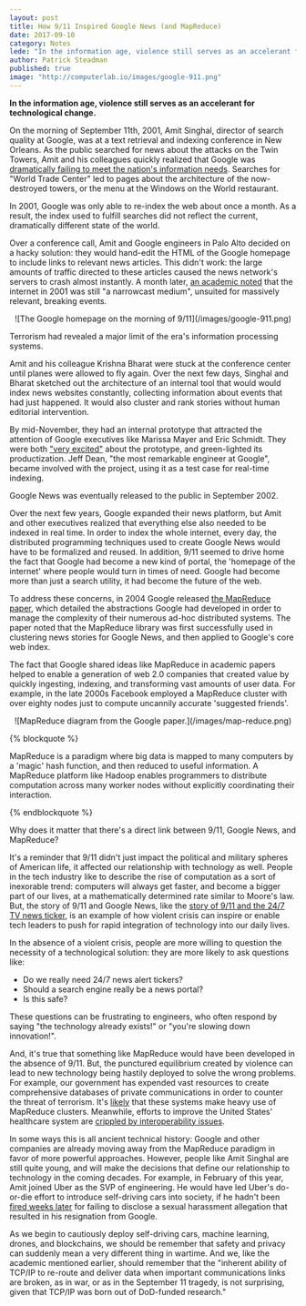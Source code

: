 ```yaml
---
layout: post
title: How 9/11 Inspired Google News (and MapReduce)
date: 2017-09-10
category: Notes
lede: "In the information age, violence still serves as an accelerant for technological change."
author: Patrick Steadman
published: true
image: "http://computerlab.io/images/google-911.png"
---
```


__In the information age, violence still serves as an accelerant for technological change.__

On the morning of September 11th, 2001, Amit Singhal, director of search quality
at Google, was at a text retrieval and indexing conference in New Orleans. As
the public searched for news about the attacks on the Twin Towers, Amit and his
colleagues quickly realized that Google was [dramatically failing to meet the
nation's information needs](https://youtu.be/mTBShTwCnD4?t=2m). Searches for
"World Trade Center" led to pages about the architecture of the now-destroyed
towers, or the menu at the Windows on the World restaurant.

In 2001, Google was only able to re-index the web about once a month. As a
result, the index used to fulfill searches did not reflect the current,
dramatically different state of the world.

Over a conference call, Amit and Google engineers in Palo Alto decided on a
hacky solution: they would hand-edit the HTML of the Google homepage to include
links to relevant news articles. This didn't work: the large amounts of traffic
directed to these articles caused the news network's servers to crash almost
instantly. A month later, [an academic noted](http://bit.ly/2eOZa7d) that the
internet in 2001 was still "a narrowcast medium", unsuited for massively
relevant, breaking events.

<center>
![The Google homepage on the morning of 9/11](/images/google-911.png)
</center>

Terrorism had revealed a major limit of the era's information processing
systems.

Amit and his colleague Krishna Bharat were stuck at the conference center until
planes were allowed to fly again. Over the next few days, Singhal and Bharat
sketched out the architecture of an internal tool that would would index news
websites constantly, collecting information about events that had just
happened. It would also cluster and rank stories without human editorial
intervention.

By mid-November, they had an internal prototype that attracted the attention of
Google executives like Marissa Mayer and Eric Schmidt. They were both ["very
excited"](https://www.digitalriptide.org/person/krishna-bharat/) about the
prototype, and green-lighted its productization. Jeff Dean, "the most
remarkable engineer at Google", became involved with the project, using it as a
test case for real-time indexing.

Google News was eventually released to the public in September 2002.

Over the next few years, Google expanded their news platform, but Amit and
other executives realized that everything else also needed to be indexed in
real time. In order to index the whole internet, every day, the distributed
programming techniques used to create Google News would have to be formalized
and reused. In addition, 9/11 seemed to drive home the fact that Google had
become a new kind of portal, the 'homepage of the internet' where people would
turn in times of need. Google had become more than just a search utility, it
had become the future of the web.

To address these concerns, in 2004 Google released [the MapReduce
paper](http://bit.ly/2wiDFlp), which detailed the abstractions Google had
developed in order to manage the complexity of their numerous ad-hoc distributed
systems. The paper noted that the MapReduce library was first successfully used
in clustering news stories for Google News, and then applied to Google's core
web index.

The fact that Google shared ideas like MapReduce in academic papers helped to
enable a generation of web 2.0 companies that created value by quickly
ingesting, indexing, and transforming vast amounts of user data. For example,
in the late 2000s Facebook employed a MapReduce cluster with over eighty nodes just
to compute uncannily accurate 'suggested friends'.

<center>
![MapReduce diagram from the Google paper.](/images/map-reduce.png)
</center>

{% blockquote %}

MapReduce is a paradigm where big data is mapped to many computers by a 'magic'
hash function, and then reduced to useful information. A MapReduce platform like
Hadoop enables programmers to distribute computation across many worker nodes
without explicitly coordinating their interaction.

{% endblockquote %}

Why does it matter that there's a direct link between 9/11, Google News, and
MapReduce?

It's a reminder that 9/11 didn't just impact the political and military spheres
of American life, it affected our relationship with technology as well. People
in the tech industry like to describe the rise of computation as a sort of
inexorable trend: computers will always get faster, and become a bigger part of
our lives, at a mathematically determined rate similar to Moore's law. But, the
story of 9/11 and Google News, like the [story of 9/11 and the 24/7 TV news
ticker](http://bit.ly/2jglZ8U), is an example of how violent crisis can inspire
or enable tech leaders to push for rapid integration of technology into our
daily lives.

In the absence of a violent crisis, people are more willing to question the
necessity of a technological solution: they are more likely to ask questions
like:

- Do we really need 24/7 news alert tickers?
- Should a search engine really be a news portal?
- Is this safe?

These questions can be frustrating to engineers, who often respond by saying "the
technology already exists!" or "you're slowing down innovation!".

And, it's true that something like MapReduce would have been developed in the
absence of 9/11. But, the punctured equilibrium created by violence can lead to
new technology being hastily deployed to solve the wrong problems. For example,
our government has expended vast resources to create comprehensive databases of
private communications in order to counter the threat of terrorism. It's
[likely](http://bit.ly/2wUcyPw) that these systems make heavy use of MapReduce
clusters. Meanwhile, efforts to improve the United States' healthcare system
are [crippled by interoperability issues](http://bit.ly/2wTA4xQ).

In some ways this is all ancient technical history: Google and other companies
are already moving away from the MapReduce paradigm in favor of more powerful
approaches. However, people like Amit Singhal are still quite young, and will
make the decisions that define our relationship to technology in the coming
decades.  For example, in February of this year, Amit joined Uber as the SVP of
engineering. He would have led Uber's do-or-die effort to introduce self-driving
cars into society, if he hadn't been [fired weeks later](http://bit.ly/2jg8JB9)
for failing to disclose a sexual harassment allegation that resulted in his
resignation from Google.

As we begin to cautiously deploy self-driving cars, machine learning, drones,
and blockchains, we should be remember that safety and privacy can suddenly mean
a very different thing in wartime. And we, like the academic mentioned
earlier, should remember that the "inherent ability of TCP/IP to re-route and
deliver data when important communications links are broken, as in war, or as in
the September 11 tragedy, is not surprising, given that TCP/IP was born out of
DoD-funded research."
